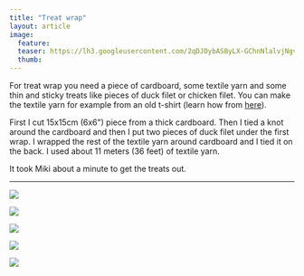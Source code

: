 ```yaml
---
title: "Treat wrap"
layout: article
image:
  feature:
  teaser: https://lh3.googleusercontent.com/2qDJDybASByLX-GChnNlalvjNgvmScHZiFqzTNq9yUURDc1er2F9v6e00SeYEOwLYZ8LU8Lze8dbOCMmIOGvfy1ZctO3RVBH6sIdSZ27zghrFh_0atwNsz8PS2uL7PtMRzM_yjq2b6q_vRa2Px5Ga7aP9_NQmcWle0bCbn5hqUl-eQXUhD0P9Q_70nTlntcngGJ1y_ubmAweUlv80Kja46OvIAm__-MRlCb6UDBSrDRv6YpZQOIgIsfrYd6znNlGs8ugS4Vo9A6fRdBOb-1aBWO9N74CT9M8Z9Rou0l42C19gG17olBCo2XAcuVEVB1llOlIu1ixl0q8VtTxtrXPXK8L6ph6KQQeuSNWgIYUfQldY1YkqiIwY_JyCcBp1SSrzBlY_Mj_4GI8GsQZZK3elXZIhti5vuRDQ9mIg3hlTEPUlHlIHT_axnpMyzgzXzdbasE0VhrZ2rZNP-0hZ0LbLNGczqo119guKsFizFSJ1rKmv8u5sxZmLJ9Sx_gi_U8Jn0GWuRQHM9W4yElGB6kLgRMXwSBJbjsmigs3fu7CKfg=w245
  thumb:
---
```


For treat wrap you need a piece of cardboard, some textile yarn and some thin and sticky treats like pieces of duck filet or chicken filet. You can make the textile yarn for example from an old t-shirt (learn how from [here](http://minimuutti.com/en/activation/textile-ball/)).

First I cut 15x15cm (6x6") piece from a thick cardboard. Then I tied a knot around the cardboard and then I put two pieces of duck filet under the first wrap. I wrapped the rest of the textile yarn around cardboard and I tied it on the back. I used about 11 meters (36 feet) of textile yarn.

It took Miki about a minute to get the treats out.

---

[![](https://lh3.googleusercontent.com/LF4WFs4TnS9fAOPsT9wJnaQdcJjF2UaULsoIRWTZHEuUhntreJxddK0XM8FmfFl8QYHWXsLQ-XSglu0XpZHmInoXWcWQ6sdawqco6SJ6deI6CbcvCch1cN_YCN-5bXiMZ2VF19EsTOIN-l0yvb-yfBlH0hFepn7cc_pbATvjFKt7aSYmDtG1CrDPXMURf83P3euoe1meyAV1LJ93Oe-IZNk5wSHfekAAO_i9IdWx5VJyrc52aaTHMhNtOmPD1XWuVAKkkweiqDFkts2P5u2nG3qAufvB4W0QirxFWEW1OqUCEyFqb0VNRoSMpCm1_ezrVLLbShJrz1dkGvjQXsbdQCWZsKGiHHOBt3NfTB8FXdaQEiRDUKuhyqJgd_XmEQYs2Qw4XSdmKdL2s5NJziprmb-nELrbhDZRRpWOSH7LFXAzpHLt46JJjy6G0m6ZbZug2fp81AoktfD-P4pBZ5D4J-G6bdLZA1RKJQSZHYri6PlvzCyKAW6Pna_2Dwd_AHv8YCXaWXrt-pz8XwDIFk8VkF-HwZ1lNXM8Fh8j8x3heT8=w800)](https://lh3.googleusercontent.com/LF4WFs4TnS9fAOPsT9wJnaQdcJjF2UaULsoIRWTZHEuUhntreJxddK0XM8FmfFl8QYHWXsLQ-XSglu0XpZHmInoXWcWQ6sdawqco6SJ6deI6CbcvCch1cN_YCN-5bXiMZ2VF19EsTOIN-l0yvb-yfBlH0hFepn7cc_pbATvjFKt7aSYmDtG1CrDPXMURf83P3euoe1meyAV1LJ93Oe-IZNk5wSHfekAAO_i9IdWx5VJyrc52aaTHMhNtOmPD1XWuVAKkkweiqDFkts2P5u2nG3qAufvB4W0QirxFWEW1OqUCEyFqb0VNRoSMpCm1_ezrVLLbShJrz1dkGvjQXsbdQCWZsKGiHHOBt3NfTB8FXdaQEiRDUKuhyqJgd_XmEQYs2Qw4XSdmKdL2s5NJziprmb-nELrbhDZRRpWOSH7LFXAzpHLt46JJjy6G0m6ZbZug2fp81AoktfD-P4pBZ5D4J-G6bdLZA1RKJQSZHYri6PlvzCyKAW6Pna_2Dwd_AHv8YCXaWXrt-pz8XwDIFk8VkF-HwZ1lNXM8Fh8j8x3heT8=s0)

[![](https://lh3.googleusercontent.com/p2pGvyD_j58d_WpHP42OAfdIvTI0tFRi2xaHEwC5mXGbA92rDu0XmJ7OH2x8GQ9IAoF41lki66zvQngKs5wf39e1xxXymsvqgVcFsc9-7dT2tNzGtZF9_BEn2tf3-9OJC2Uqt8WYAbyuydANtzzjogeZgEGFtkgv_Gg2J68tGHmazD71INLVZBYBrqHAjsMzhJ_ri_7fdA06lVlsmGX9XyNAKpB18vTwzOTZxLlqPBOSmT1KnwdTWSw2_o7ZQDxpi_RWdAx35zeCokfzombPDBFLCKk074v0OUKjBwDKy577zq76z77TuYYsRaIzrGfkJ902-F6wMxjfOZUKM_wfS5SOl6Qexa-CL1TMTuwfViyo9zGogGzciFJjZe0-VA9WNYfT46mzifEJ5Wb1RPQhxgQm9jfQpnZK4aSK_1rYreLLc0pqUR0tnhflJd9viTwd5A19lYSvX6PHoq-mFieoVr_tR9sXE3Gaw8gKrUexm6SjJa_yfASJyk2BE2BQhEoden2eaGicIL3l_ioIo_4MN9ACossIb5IEo-c7aQ-DtAY=w800)](https://lh3.googleusercontent.com/p2pGvyD_j58d_WpHP42OAfdIvTI0tFRi2xaHEwC5mXGbA92rDu0XmJ7OH2x8GQ9IAoF41lki66zvQngKs5wf39e1xxXymsvqgVcFsc9-7dT2tNzGtZF9_BEn2tf3-9OJC2Uqt8WYAbyuydANtzzjogeZgEGFtkgv_Gg2J68tGHmazD71INLVZBYBrqHAjsMzhJ_ri_7fdA06lVlsmGX9XyNAKpB18vTwzOTZxLlqPBOSmT1KnwdTWSw2_o7ZQDxpi_RWdAx35zeCokfzombPDBFLCKk074v0OUKjBwDKy577zq76z77TuYYsRaIzrGfkJ902-F6wMxjfOZUKM_wfS5SOl6Qexa-CL1TMTuwfViyo9zGogGzciFJjZe0-VA9WNYfT46mzifEJ5Wb1RPQhxgQm9jfQpnZK4aSK_1rYreLLc0pqUR0tnhflJd9viTwd5A19lYSvX6PHoq-mFieoVr_tR9sXE3Gaw8gKrUexm6SjJa_yfASJyk2BE2BQhEoden2eaGicIL3l_ioIo_4MN9ACossIb5IEo-c7aQ-DtAY=s0)

[![](https://lh3.googleusercontent.com/BjD3PVHbI2EwVNXwZ_sUOtgqjMZGQuHG4anvlgEksn2ak4EpHO3NJEhRoNSqyTEmxFwVWFyoCpRzkPzFyPH8mnQF4w9_1mKXseJDuSKPFktA2c6asxT8eFaADKz8klGhuJeE5HPYu-6lGvmdzep-tnu3ThLXO44Ll5q1qTEdyrD1GQArp6ppIzLDEErLJw3WIptaY-gSxJJrhgdgvpCVZFH31ugHMUBgq-WVdgTKkvKJwSZzfYH3LNFn9rVwIHw1aVyEqLnpmrNJlsAa-H2ixCWkLUhBbx472IRG4o_JfToClj2nvMKnPfCYAUvYqYDRK3144B2SOZLcGA6pizebzcxjMSJXw-C5cGPSMHwcXrqJMkMHO3V29mn6o4tDKfC74pJE9E2HFdtxzMxPSb9z8wMBbkPNT9j6pv5nRewrlRNDGlnsTxWmtqPfCcIbziL3SkNqBanEXH4vQ9TRiLPSIXf-W8vEXLhtSKIIYijoA7FeFc_zB5v4RkJW8jHcrXljjQmnuDjvFL071LSwqVLhuqH4gzDJhw-2RO6k4e6UAJA=w800)](https://lh3.googleusercontent.com/BjD3PVHbI2EwVNXwZ_sUOtgqjMZGQuHG4anvlgEksn2ak4EpHO3NJEhRoNSqyTEmxFwVWFyoCpRzkPzFyPH8mnQF4w9_1mKXseJDuSKPFktA2c6asxT8eFaADKz8klGhuJeE5HPYu-6lGvmdzep-tnu3ThLXO44Ll5q1qTEdyrD1GQArp6ppIzLDEErLJw3WIptaY-gSxJJrhgdgvpCVZFH31ugHMUBgq-WVdgTKkvKJwSZzfYH3LNFn9rVwIHw1aVyEqLnpmrNJlsAa-H2ixCWkLUhBbx472IRG4o_JfToClj2nvMKnPfCYAUvYqYDRK3144B2SOZLcGA6pizebzcxjMSJXw-C5cGPSMHwcXrqJMkMHO3V29mn6o4tDKfC74pJE9E2HFdtxzMxPSb9z8wMBbkPNT9j6pv5nRewrlRNDGlnsTxWmtqPfCcIbziL3SkNqBanEXH4vQ9TRiLPSIXf-W8vEXLhtSKIIYijoA7FeFc_zB5v4RkJW8jHcrXljjQmnuDjvFL071LSwqVLhuqH4gzDJhw-2RO6k4e6UAJA=s0)

[![](https://lh3.googleusercontent.com/JNek8qSecf20k_aVmKSjv1XgUC0HdkpO2IaBISx7OIcI2Kb3TVSIIeOdIXIxGur47wvqdQkA9v0mbHDjOGrT4LmJ5C2lQ_cydEg1GMLwX3rylDTenBKDL5LMPC2hizQTFZYkFj-Ii10hMckFl1siOjuNyoelLBvF4lDZ5hdhdxg6wYZ7Ifxf2NogVkI6VuZ4RmKCkX4b-w7oQ1v7DyxWxD0O-UXVyQiHN8ERLZXZJdj7YZ4xPc7BbtE9e7BuT5nakJ4WFiwakNU3J8delWRiOt2bxYUNNPuI_TpE_iqiUSQjPquX9qV3beQ3-mlnzeUfMa7H4c0x3fyXyENEl8gPOI25s2XKqQMGtuMosaAztlAHJfYvOP_FUIeBJX_AoGkbzHAMrMQ4fQxfNodAwgrg3AKYtJzcY4lH2p4ewwFaY-DzJmW_aA-T1bQS72qiQ2J1Cu5a7gSJZYB3dTNEgL7xUvVbO17sgl_CQ7kR1SJS3jqfPIFJcMFOrBh6kxv4pJQESQROnlTmwwl5hzyESKb3ndcSwK2T-y6uwou5f6OYbBU=w800)](https://lh3.googleusercontent.com/JNek8qSecf20k_aVmKSjv1XgUC0HdkpO2IaBISx7OIcI2Kb3TVSIIeOdIXIxGur47wvqdQkA9v0mbHDjOGrT4LmJ5C2lQ_cydEg1GMLwX3rylDTenBKDL5LMPC2hizQTFZYkFj-Ii10hMckFl1siOjuNyoelLBvF4lDZ5hdhdxg6wYZ7Ifxf2NogVkI6VuZ4RmKCkX4b-w7oQ1v7DyxWxD0O-UXVyQiHN8ERLZXZJdj7YZ4xPc7BbtE9e7BuT5nakJ4WFiwakNU3J8delWRiOt2bxYUNNPuI_TpE_iqiUSQjPquX9qV3beQ3-mlnzeUfMa7H4c0x3fyXyENEl8gPOI25s2XKqQMGtuMosaAztlAHJfYvOP_FUIeBJX_AoGkbzHAMrMQ4fQxfNodAwgrg3AKYtJzcY4lH2p4ewwFaY-DzJmW_aA-T1bQS72qiQ2J1Cu5a7gSJZYB3dTNEgL7xUvVbO17sgl_CQ7kR1SJS3jqfPIFJcMFOrBh6kxv4pJQESQROnlTmwwl5hzyESKb3ndcSwK2T-y6uwou5f6OYbBU=s0)

[![](https://lh3.googleusercontent.com/x7h36rUsmh1WE1olAx0lfqJhnW0_iIP0ogkwn20yy9hTIM3nkjRL_O8pHF5ltWE5PWW-zwVEUru9lf0g3_sASbdJxX7LNYy58HwvquHn-UvNbPBUFY8Kh2EGc7K6SucNDAJ3FEZKV-f46Ne-_pSRkWOXRUPcZBEE60qhRyq-JzSMzRJkNhEO6bptnLQtI3wZ_TMPdkWoAkgUinS7AFzhTVP_gYNLfnX8rrWUTX7egsdpstSHFmHOMoDsjowKCoFe-63py461FmE2E7oXBL4mtz1NVz4riI6898YnIeUD-vjM5XLu1CcW1lXOuSC8B_W2wjkPHC1Qw4WxuVf2UDsTNoyOKN1IRuYePNKi3P-PnHsAfUocduhWL-BjbMwjVgHJdmnxhNr6oti6ZY0VEshaqox36Pb9rpy1LzjAgznnlExuZzYRFs1mVB3gskBIseIfPbSKnbAVDZg6PI1FNURqGyyDPczIp6EvCyez0FfyE3UdIgEloY1Kzubh2U_fYBq4-N8Tf2Ays9-SFl0ESxxsxn8474w5if6UmtOmVkpgUVk=w800)](https://lh3.googleusercontent.com/x7h36rUsmh1WE1olAx0lfqJhnW0_iIP0ogkwn20yy9hTIM3nkjRL_O8pHF5ltWE5PWW-zwVEUru9lf0g3_sASbdJxX7LNYy58HwvquHn-UvNbPBUFY8Kh2EGc7K6SucNDAJ3FEZKV-f46Ne-_pSRkWOXRUPcZBEE60qhRyq-JzSMzRJkNhEO6bptnLQtI3wZ_TMPdkWoAkgUinS7AFzhTVP_gYNLfnX8rrWUTX7egsdpstSHFmHOMoDsjowKCoFe-63py461FmE2E7oXBL4mtz1NVz4riI6898YnIeUD-vjM5XLu1CcW1lXOuSC8B_W2wjkPHC1Qw4WxuVf2UDsTNoyOKN1IRuYePNKi3P-PnHsAfUocduhWL-BjbMwjVgHJdmnxhNr6oti6ZY0VEshaqox36Pb9rpy1LzjAgznnlExuZzYRFs1mVB3gskBIseIfPbSKnbAVDZg6PI1FNURqGyyDPczIp6EvCyez0FfyE3UdIgEloY1Kzubh2U_fYBq4-N8Tf2Ays9-SFl0ESxxsxn8474w5if6UmtOmVkpgUVk=s0)
